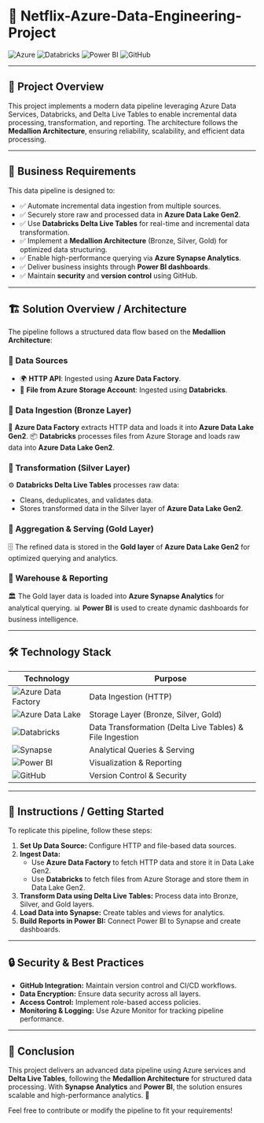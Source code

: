 # 🚀 Netflix-Azure-Data-Engineering-Project
![Azure](https://img.shields.io/badge/Microsoft%20Azure-0089D6?style=for-the-badge&logo=microsoft-azure&logoColor=white)
![Databricks](https://img.shields.io/badge/Databricks-FF3621?style=for-the-badge&logo=databricks&logoColor=white)
![Power BI](https://img.shields.io/badge/Power%20BI-F2C811?style=for-the-badge&logo=power-bi&logoColor=black)
![GitHub](https://img.shields.io/badge/GitHub-181717?style=for-the-badge&logo=github&logoColor=white)

---

## 📌 Project Overview
This project implements a modern data pipeline leveraging Azure Data Services, Databricks, and Delta Live Tables to enable incremental data processing, transformation, and reporting. The architecture follows the **Medallion Architecture**, ensuring reliability, scalability, and efficient data processing.

---

## 🎯 Business Requirements
This data pipeline is designed to:
- ✅ Automate incremental data ingestion from multiple sources.
- ✅ Securely store raw and processed data in **Azure Data Lake Gen2**.
- ✅ Use **Databricks Delta Live Tables** for real-time and incremental data transformation.
- ✅ Implement a **Medallion Architecture** (Bronze, Silver, Gold) for optimized data structuring.
- ✅ Enable high-performance querying via **Azure Synapse Analytics**.
- ✅ Deliver business insights through **Power BI dashboards**.
- ✅ Maintain **security** and **version control** using GitHub.

---

## 🏗️ Solution Overview / Architecture
The pipeline follows a structured data flow based on the **Medallion Architecture**:

### 🔹 Data Sources
- 🌍 **HTTP API**: Ingested using **Azure Data Factory**.
- 📂 **File from Azure Storage Account**: Ingested using **Databricks**.

### 🔹 Data Ingestion (Bronze Layer)
📡 **Azure Data Factory** extracts HTTP data and loads it into **Azure Data Lake Gen2**.
📦 **Databricks** processes files from Azure Storage and loads raw data into **Azure Data Lake Gen2**.

### 🔹 Transformation (Silver Layer)
⚙️ **Databricks Delta Live Tables** processes raw data:
- Cleans, deduplicates, and validates data.
- Stores transformed data in the Silver layer of **Azure Data Lake Gen2**.

### 🔹 Aggregation & Serving (Gold Layer)
🗄️ The refined data is stored in the **Gold layer** of **Azure Data Lake Gen2** for optimized querying and analytics.

### 🔹 Warehouse & Reporting
🏛️ The Gold layer data is loaded into **Azure Synapse Analytics** for analytical querying.
📊 **Power BI** is used to create dynamic dashboards for business intelligence.

---

## 🛠️ Technology Stack
| Technology       | Purpose                   |
|-----------------|---------------------------|
| ![Azure Data Factory](https://img.shields.io/badge/Azure%20Data%20Factory-0089D6?style=flat&logo=microsoft-azure&logoColor=white) | Data Ingestion (HTTP) |
| ![Azure Data Lake](https://img.shields.io/badge/Azure%20Data%20Lake-0089D6?style=flat&logo=microsoft-azure&logoColor=white) | Storage Layer (Bronze, Silver, Gold) |
| ![Databricks](https://img.shields.io/badge/Databricks-FF3621?style=flat&logo=databricks&logoColor=white) | Data Transformation (Delta Live Tables) & File Ingestion |
| ![Synapse](https://img.shields.io/badge/Azure%20Synapse-0089D6?style=flat&logo=microsoft-azure&logoColor=white) | Analytical Queries & Serving |
| ![Power BI](https://img.shields.io/badge/Power%20BI-F2C811?style=flat&logo=power-bi&logoColor=black) | Visualization & Reporting |
| ![GitHub](https://img.shields.io/badge/GitHub-181717?style=flat&logo=github&logoColor=white) | Version Control & Security |

---

## 📝 Instructions / Getting Started
To replicate this pipeline, follow these steps:

1. **Set Up Data Source:** Configure HTTP and file-based data sources.
2. **Ingest Data:**
   - Use **Azure Data Factory** to fetch HTTP data and store it in Data Lake Gen2.
   - Use **Databricks** to fetch files from Azure Storage and store them in Data Lake Gen2.
3. **Transform Data using Delta Live Tables:** Process data into Bronze, Silver, and Gold layers.
4. **Load Data into Synapse:** Create tables and views for analytics.
5. **Build Reports in Power BI:** Connect Power BI to Synapse and create dashboards.

---

## 🔒 Security & Best Practices
- **GitHub Integration:** Maintain version control and CI/CD workflows.
- **Data Encryption:** Ensure data security across all layers.
- **Access Control:** Implement role-based access policies.
- **Monitoring & Logging:** Use Azure Monitor for tracking pipeline performance.

---

## 🎯 Conclusion
This project delivers an advanced data pipeline using Azure services and **Delta Live Tables**, following the **Medallion Architecture** for structured data processing. With **Synapse Analytics** and **Power BI**, the solution ensures scalable and high-performance analytics. 🚀

Feel free to contribute or modify the pipeline to fit your requirements!

